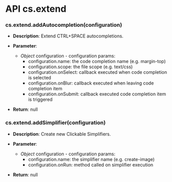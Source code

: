 # API cs.extend

### cs.extend.addAutocompletion(configuration)

* **Description**: Extend CTRL+SPACE autocompletions. 

* **Parameter**:
    * *Object* configuration - configuration params:
        * configuration.name: the code completion name (e.g. margin-top)
        * configuration.scope: the file scope (e.g. text/css)
        * configuration.onSelect: callback executed when code completion is selected
        * configuration.onBlur: callback executed when leaving code completion item
        * configuration.onSubmit: callback executed code completion item is triggered

* **Return**: null

### cs.extend.addSimplifier(configuration)

* **Description**: Create new Clickable Simplifiers.

* **Parameter**:
    * *Object* configuration - configuration params:
        * configuration.name: the simplifier name (e.g. create-image)
        * configuration.onRun: method called on simplifier execution

* **Return**: null